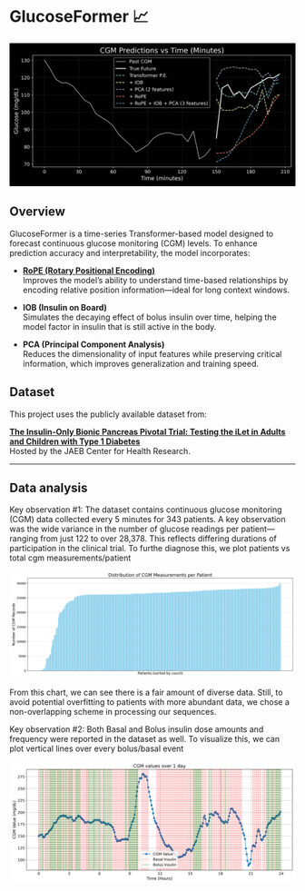 # GlucoseFormer 📈


![Model Forecast Comparison](sample_27_forecast_dark.png)

## Overview

GlucoseFormer is a time-series Transformer-based model designed to forecast continuous glucose monitoring (CGM) levels. To enhance prediction accuracy and interpretability, the model incorporates:

- **[RoPE (Rotary Positional Encoding)](https://arxiv.org/abs/2104.09864)**  
  Improves the model’s ability to understand time-based relationships by encoding relative position information—ideal for long context windows.

- **IOB (Insulin on Board)**  
  Simulates the decaying effect of bolus insulin over time, helping the model factor in insulin that is still active in the body.

- **PCA (Principal Component Analysis)**  
  Reduces the dimensionality of input features while preserving critical information, which improves generalization and training speed.

## Dataset

This project uses the publicly available dataset from:

**[The Insulin-Only Bionic Pancreas Pivotal Trial: Testing the iLet in Adults and Children with Type 1 Diabetes](https://public.jaeb.org/datasets/diabetes)**  
Hosted by the JAEB Center for Health Research.

---

## Data analysis

Key observation #1: The dataset contains continuous glucose monitoring (CGM) data collected every 5 minutes for 343 patients. A key observation was the wide variance in the number of glucose readings per patient—ranging from just 122 to over 28,378. This reflects differing durations of participation in the clinical trial. To furthe diagnose this, we plot patients vs total cgm measurements/patient

![CGM data](patient_counts_distribution.png)

From this chart, we can see there is a fair amount of diverse data. Still, to avoid potential overfitting to patients with more abundant data, we chose a non-overlapping scheme in processing our sequences.

Key observation #2: Both Basal and Bolus insulin dose amounts and frequency were reported in the dataset as well. To visualize this, we can plot vertical lines over every bolus/basal event

![CGM data](cgm_patient_81_day_plot.png)

